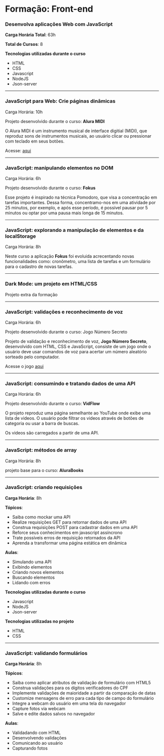 # Formação: Front-end 
### Desenvolva aplicações Web com JavaScript

**Carga Horária Total**: 63h

**Total de Cursos**: 8

**Tecnologias utilizadas durante o curso**
* HTML
* CSS
* Javascript
* NodeJS
* Json-server

---

### JavaScript para Web: Crie páginas dinâmicas
Carga Horária: 10h

Projeto desenvolvido durante o curso: **Alura MIDI**

O Alura MIDI é um instrumento musical de interface digitial (MIDI), que reproduz sons de instrumentos musicais, ao usuário clicar ou pressionar com teclado em seus botões.

Acesse: [aqui](https://alura-midi-seven-henna.vercel.app/)

---

### JavaScript: manipulando elementos no DOM
Carga Horária: 6h

Projeto desenvolvido durante o curso: **Fokus**

Esse projeto é inspirado na técnica Pomodoro, que visa a concentração em tarefas importantes. Dessa forma, concentramo-nos em uma atividade por 25 minutos, por exemplo, e após esse período, é possível pausar por 5 minutos ou optar por uma pausa mais longa de 15 minutos.

---

### JavaScript: explorando a manipulação de elementos e da localStorage
Carga Horária: 8h

Neste curso a aplicação **Fokus** foi evoluida acrecentando novas funcionalidades como: cronômetro, uma lista de tarefas e um formulário para o cadastro de novas tarefas.

---

### Dark Mode: um projeto em HTML/CSS
Projeto extra da formação

---

### JavaScript: validações e reconhecimento de voz
Carga Horária: 6h

Projeto desenvolvido durante o curso: Jogo Número Secreto

Projeto de validação e reconhecimento de voz, **Jogo Número Secreto**, desenvolvido com HTML, CSS e JavaScript, consiste de um jogo onde o usuário deve usar comandos de voz para acertar um número aleatório sorteado pelo computador.

Acesse o jogo [aqui](https://jogo-numero-secreto-six-mu.vercel.app/)

---

### JavaScript: consumindo e tratando dados de uma API
Carga Horária: 6h

Projeto desenvolvido durante o curso: **VidFlow**

O projeto reproduz uma página semelhante ao YouTube onde exibe uma lista de videos. O usuário pode filtrar os videos através de botões de categoria ou usar a barra de buscas. 

Os videos são carregados a partir de uma API.

---

### JavaScript: métodos de array

Carga Horária: 8h

projeto base para o curso: **AluraBooks**

---

### JavaScript: criando requisições

**Carga Horária**: 8h

**Tópicos**:

* Saiba como mockar uma API
* Realize requisições GET para retornar dados de uma API
* Construa requisições POST para cadastrar dados em uma API
* Reforce seus conhecimentos em javascript assíncrono
* Trate possíveis erros de requisição retornados da API
* Aprenda a transformar uma página estática em dinâmica

**Aulas**:

* Simulando uma API
* Exibindo elementos
* Criando novos elementos
* Buscando elementos
* Lidando com erros

**Tecnologias utilizadas durante o curso**
* Javascript
* NodeJS
* Json-server

**Tecnologias utilizadas no projeto**
* HTML
* CSS

---

### JavaScript: validando formulários

**Carga Horária**: 8h

**Tópicos**:

* Saiba como aplicar atributos de validação de formulário com HTML5
* Construa validações para os dígitos verificadores do CPF
* Implemente validações de maioridade a partir da comparação de datas
* Customize mensagens de erro para cada tipo de campo do formulário
* Integre a webcam do usuário em uma tela do navegador
* Capture fotos via webcam
* Salve e edite dados salvos no navegador

**Aulas**:

* Validadando com HTML
* Desenvolvendo validações 
* Comunicando ao usuário 
* Capturando fotos
